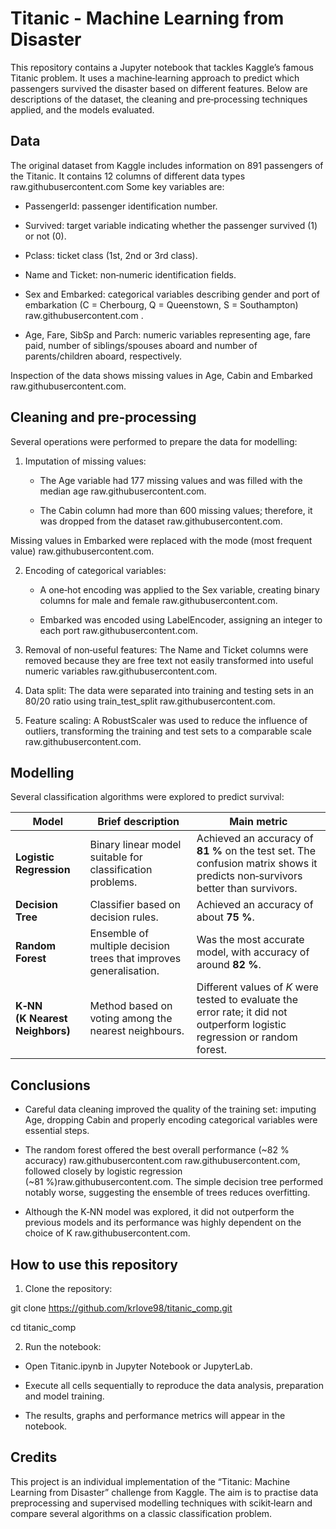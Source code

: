 # Titanic - Machine Learning from Disaster
This repository contains a Jupyter notebook that tackles Kaggle’s famous Titanic problem. It uses a machine‑learning approach to predict which passengers survived the disaster based on different features. Below are descriptions of the dataset, the cleaning and pre‑processing techniques applied, and the models evaluated.

## Data
The original dataset from Kaggle includes information on 891 passengers of the Titanic. It contains 12 columns of different data types
raw.githubusercontent.com Some key variables are:

* PassengerId: passenger identification number.

* Survived: target variable indicating whether the passenger survived (1) or not (0).

* Pclass: ticket class (1st, 2nd or 3rd class).

* Name and Ticket: non‑numeric identification fields.

* Sex and Embarked: categorical variables describing gender and port of embarkation (C = Cherbourg, Q = Queenstown, S = Southampton) raw.githubusercontent.com
.

* Age, Fare, SibSp and Parch: numeric variables representing age, fare paid, number of siblings/spouses aboard and number of parents/children aboard, respectively.

Inspection of the data shows missing values in Age, Cabin and Embarked raw.githubusercontent.com.

## Cleaning and pre‑processing
Several operations were performed to prepare the data for modelling:

1. Imputation of missing values:

      * The Age variable had 177 missing values and was filled with the median age
raw.githubusercontent.com.

      * The Cabin column had more than 600 missing values; therefore, it was dropped from the dataset
raw.githubusercontent.com.

Missing values in Embarked were replaced with the mode (most frequent value)
raw.githubusercontent.com.

2. Encoding of categorical variables:

    * A one‑hot encoding was applied to the Sex variable, creating binary columns for male and female
raw.githubusercontent.com.

    * Embarked was encoded using LabelEncoder, assigning an integer to each port
raw.githubusercontent.com.

3. Removal of non‑useful features: The Name and Ticket columns were removed because they are free text not easily transformed into useful numeric variables raw.githubusercontent.com.

4. Data split: The data were separated into training and testing sets in an 80/20 ratio using train_test_split
raw.githubusercontent.com.

5. Feature scaling: A RobustScaler was used to reduce the influence of outliers, transforming the training and test sets to a comparable scale
raw.githubusercontent.com.

## Modelling
Several classification algorithms were explored to predict survival:

| Model                          | Brief description                                                 | Main metric                                                                                                                   |
| ------------------------------ | ----------------------------------------------------------------- | ----------------------------------------------------------------------------------------------------------------------------- |
| **Logistic Regression**        | Binary linear model suitable for classification problems.         | Achieved an accuracy of **81 %** on the test set. The confusion matrix shows it predicts non‑survivors better than survivors. |
| **Decision Tree**              | Classifier based on decision rules.                               | Achieved an accuracy of about **75 %**.                                                                                       |
| **Random Forest**              | Ensemble of multiple decision trees that improves generalisation. | Was the most accurate model, with accuracy of around **82 %**.                                                                |
| **K‑NN (K Nearest Neighbors)** | Method based on voting among the nearest neighbours.              | Different values of *K* were tested to evaluate the error rate; it did not outperform logistic regression or random forest.   |


## Conclusions
* Careful data cleaning improved the quality of the training set: imputing Age, dropping Cabin and properly encoding categorical variables were essential steps.

* The random forest offered the best overall performance (~82 % accuracy)
raw.githubusercontent.com raw.githubusercontent.com, followed closely by logistic regression (~81 %)raw.githubusercontent.com. The simple decision tree performed notably worse, suggesting the ensemble of trees reduces overfitting.

* Although the K‑NN model was explored, it did not outperform the previous models and its performance was highly dependent on the choice of K
raw.githubusercontent.com.

## How to use this repository
1. Clone the repository:

git clone https://github.com/krlove98/titanic_comp.git

cd titanic_comp

2. Run the notebook:

* Open Titanic.ipynb in Jupyter Notebook or JupyterLab.

* Execute all cells sequentially to reproduce the data analysis, preparation and model training.

* The results, graphs and performance metrics will appear in the notebook.

## Credits
This project is an individual implementation of the “Titanic: Machine Learning from Disaster” challenge from Kaggle. The aim is to practise data preprocessing and supervised modelling techniques with scikit‑learn and compare several algorithms on a classic classification problem.
